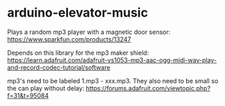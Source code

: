 # arduino-elevator-music

Plays a random mp3 player with a magnetic door sensor: https://www.sparkfun.com/products/13247

Depends on this library for the mp3 maker shield: https://learn.adafruit.com/adafruit-vs1053-mp3-aac-ogg-midi-wav-play-and-record-codec-tutorial/software

mp3's need to be labeled 1.mp3 - xxx.mp3. They also need to be small so the can play without delay: https://forums.adafruit.com/viewtopic.php?f=31&t=95084